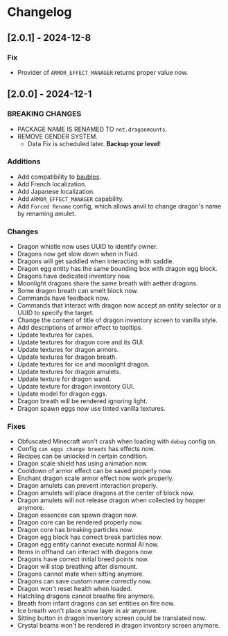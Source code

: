 # Changelog

## [2.0.1] - 2024-12-8

### Fix

- Provider of `ARMOR_EFFECT_MANAGER` returns proper value now.

## [2.0.0] - 2024-12-1

### BREAKING CHANGES

- PACKAGE NAME IS RENAMED TO `net.dragonmounts`.
- REMOVE GENDER SYSTEM.
  - Data Fix is scheduled later. **Backup your level**!

### Additions

- Add compatibility to [baubles](https://github.com/Azanor/Baubles).
- Add French localization.
- Add Japanese localization.
- Add `ARMOR_EFFECT_MANAGER` capability.
- Add `Forced Rename` config, which allows anvil to change dragon's name by renaming amulet.

### Changes

- Dragon whistle now uses UUID to identify owner.
- Dragons now get slow down when in fluid.
- Dragons will get saddled when interacting with saddle.
- Dragon egg entity has the same bounding box with dragon egg block.
- Dragons have dedicated inventory now.
- Moonlight dragons share the same breath with aether dragons.
- Some dragon breath can smelt block now.
- Commands have feedback now.
- Commands that interact with dragon now accept an entity selector or a UUID to specify the target.
- Change the content of title of dragon inventory screen to vanilla style.
- Add descriptions of armor effect to tooltips.
- Update textures for capes.
- Update textures for dragon core and its GUI.
- Update textures for dragon armors.
- Update textures for dragon breath.
- Update textures for ice and moonlight dragon.
- Update textures for dragon amulets.
- Update texture for dragon wand.
- Update texture for dragon inventory GUI.
- Update model for dragon eggs.
- Dragon breath will be rendered ignoring light.
- Dragon spawn eggs now use tinted vanilla textures.

### Fixes

- Obfuscated Minecraft won't crash when loading with `debug` config on.
- Config `can eggs change breeds` has effects now.
- Recipes can be unlocked in certain condition.
- Dragon scale shield has using animation now.
- Cooldown of armor effect can be saved properly now.
- Enchant dragon scale armor effect now work properly.
- Dragon amulets can prevent interaction properly.
- Dragon amulets will place dragons at the center of block now.
- Dragon amulets will not release dragon when collected by hopper anymore.
- Dragon essences can spawn dragon now.
- Dragon core can be rendered properly now.
- Dragon core has breaking particles now.
- Dragon egg block has correct break particles now.
- Dragon egg entity cannot execute normal AI now.
- Items in offhand can interact with dragons now.
- Dragons have correct initial breed points now.
- Dragon will stop breathing after dismount.
- Dragons cannot mate when sitting anymore.
- Dragons can save custom name correctly now.
- Dragon won't reset health when loaded.
- Hatchling dragons cannot breathe fire anymore.
- Breath from infant dragons can set entities on fire now.
- Ice breath won't place snow layer in air anymore.
- Sitting button in dragon inventory screen could be translated now.
- Crystal beams won't be rendered in dragon inventory screen anymore.
